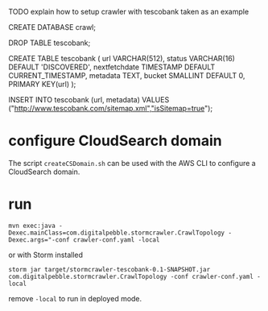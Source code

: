 TODO explain how to setup crawler with tescobank taken as an example

CREATE DATABASE crawl;

DROP TABLE tescobank;

CREATE TABLE tescobank (
 url VARCHAR(512),
 status VARCHAR(16) DEFAULT 'DISCOVERED',
 nextfetchdate TIMESTAMP DEFAULT CURRENT_TIMESTAMP,
 metadata TEXT,
 bucket SMALLINT DEFAULT 0,
 PRIMARY KEY(url)
);

INSERT INTO tescobank (url, metadata) VALUES ("http://www.tescobank.com/sitemap.xml","isSitemap=true");

# configure CloudSearch domain

The script `createCSDomain.sh` can be used with the AWS CLI to configure a CloudSearch domain.

# run

`mvn exec:java -Dexec.mainClass=com.digitalpebble.stormcrawler.CrawlTopology -Dexec.args="-conf crawler-conf.yaml -local`

or with Storm installed 

`storm jar target/stormcrawler-tescobank-0.1-SNAPSHOT.jar com.digitalpebble.stormcrawler.CrawlTopology -conf crawler-conf.yaml -local`

remove `-local` to run in deployed mode.
